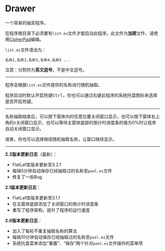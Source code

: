 # Drawer

一个简易的抽奖程序。

在程序根目录下必须要有`list.es`文件才能启动此程序。此文件为**加密**文件，请使用[CipherPad](https://github.com/YuXiang187/CipherPad)编辑。

`list.es`文件语法为：

```
名称1,名称2,名称3,名称4,名称5 ...
```

注意：分割符为**英文逗号**，不是中文逗号。

---

程序会根据`list.es`文件提供的名称进行随机抽取。

程序启动时默认开启热键<kbd>Ctrl</kbd>，你也可以通过右键此程序的系统托盘图标来选择是否开启热键。

---

名称抽取结束后，可以按下窗体内的任意位置关闭窗口显示，也可以按下窗体右上角的`X`关闭窗口显示，也可以等待主窗体底部的倒计时进度条的值为0%时让程序自动关闭窗口显示。

或者，你也可以选择继续随机抽取名称，让窗口继续显示。

---

**2.2版本更新日志**（最新）：

* FlatLaf库版本更新至3.2.1
* 每隔5分钟自动保存已经抽取过的名称至`pool.es`文件
* 修复了一些Bug

**2.1版本更新日志**：

* FlatLaf库版本更新至3.1.1
* 在主窗体底部添加了关闭窗口的倒计时进度条
* 重写了程序架构，提升了程序的运行速度

**2.0版本更新日志**：

* 加入了每轮不重复抽取名称的算法
* 每隔10分钟自动保存已经抽取过的名称至`pool.es`文件
* 系统托盘菜单添加“重置”、“保存”两个针对`pool.es`文件操作的菜单项
